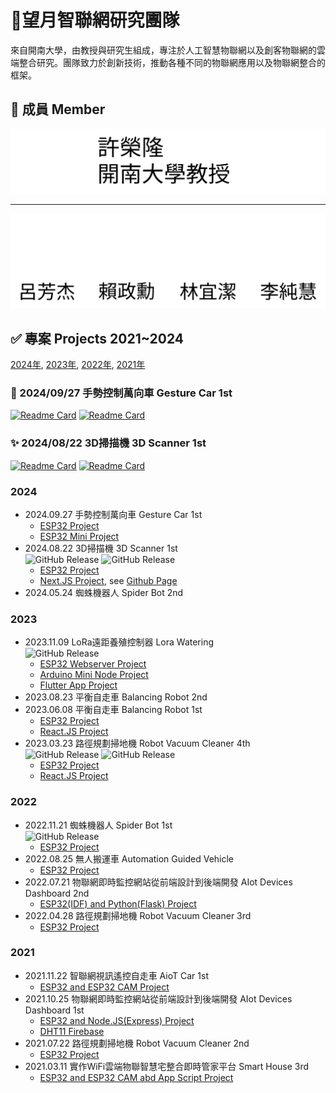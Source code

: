 # 💫望月智聯網研究團隊

來自開南大學，由教授與研究生組成，專注於人工智慧物聯網以及創客物聯網的雲端整合研究。團隊致力於創新技術，推動各種不同的物聯網應用以及物聯網整合的框架。

## 👥 成員 Member

<picture>
  <source
    width="512px"
    media="(prefers-color-scheme: dark)"
    srcset="https://raw.githubusercontent.com/MakerbaseMoon/.github/master/profile/assets/teacher/teacher-dark.svg"
  />
  <img 
    width="512px"
    src="https://raw.githubusercontent.com/MakerbaseMoon/.github/master/profile/assets/teacher/teacher-light.svg"
  />
</picture>
<hr>
<picture>
  <source
    width="512px"
    media="(prefers-color-scheme: dark)"
    srcset="https://raw.githubusercontent.com/MakerbaseMoon/.github/master/profile/assets/student/student-dark.svg"
  />
  <img 
    width="512px"
    src="https://raw.githubusercontent.com/MakerbaseMoon/.github/master/profile/assets/student/student-light.svg"
  />
</picture>

## ✅ 專案 Projects 2021~2024

[2024年](#2024), [2023年](#2023), [2022年](#2022), [2021年](#2021)

### 🎉 2024/09/27 手勢控制萬向車 Gesture Car 1st

[![Readme Card](https://github-readme-stats.vercel.app/api/pin/?username=MakerbaseMoon&repo=gesture-car-esp&theme=dark)](https://github.com/MakerbaseMoon/gesture-car-esp)
[![Readme Card](https://github-readme-stats.vercel.app/api/pin/?username=MakerbaseMoon&repo=gesture-car-mini-esp&theme=dark)](https://github.com/MakerbaseMoon/gesture-car-mini-esp)

### ✨ 2024/08/22 3D掃描機 3D Scanner 1st

[![Readme Card](https://github-readme-stats.vercel.app/api/pin/?username=MakerbaseMoon&repo=3d_scanner_esp&theme=dark)](https://github.com/MakerbaseMoon/3d_scanner_esp)
[![Readme Card](https://github-readme-stats.vercel.app/api/pin/?username=MakerbaseMoon&repo=3d_scanner_nextjs&theme=dark)](https://github.com/MakerbaseMoon/3d_scanner_nextjs)

### 2024

- 2024.09.27 手勢控制萬向車 Gesture Car 1st
  - [ESP32 Project](https://github.com/MakerbaseMoon/gesture-car-esp)
  - [ESP32 Mini Project](https://github.com/MakerbaseMoon/gesture-car-mini-esp)
- 2024.08.22 3D掃描機 3D Scanner 1st <br> 
![GitHub Release](https://img.shields.io/github/v/release/MakerbaseMoon/3d_scanner_esp?logo=espressif&label=ESP32)
![GitHub Release](https://img.shields.io/github/v/release/MakerbaseMoon/3d_scanner_nextjs?logo=nextdotjs&label=NextJS%20Website)
  - [ESP32 Project](https://github.com/MakerbaseMoon/3d_scanner_esp)
  - [Next.JS Project](https://github.com/MakerbaseMoon/3d_scanner_nextjs), see [Github Page](https://makerbasemoon.github.io/3d_scanner_nextjs/)
- 2024.05.24 蜘蛛機器人 Spider Bot 2nd

### 2023

- 2023.11.09 LoRa遠距養殖控制器 Lora Watering <br> ![GitHub Release](https://img.shields.io/github/v/release/MakerbaseMoon/Lora-watering-flutter?logo=flutter&label=Flutter)
  - [ESP32 Webserver Project](https://github.com/MakerbaseMoon/Lora-watering-webserver)
  - [Arduino Mini Node Project](https://github.com/MakerbaseMoon/Lora-watering-node)
  - [Flutter App Project](https://github.com/MakerbaseMoon/Lora-watering-flutter)
- 2023.08.23 平衡自走車 Balancing Robot 2nd
- 2023.06.08 平衡自走車 Balancing Robot 1st
  - [ESP32 Project](https://github.com/MakerbaseMoon/balancing-robot-esp)
  - [React.JS Project](https://github.com/MakerbaseMoon/balancing-robot-react)
- 2023.03.23 路徑規劃掃地機 Robot Vacuum Cleaner 4th <br> ![GitHub Release](https://img.shields.io/github/v/release/MakerbaseMoon/cleaner-4th-esp32?logo=espressif&label=ESP32) ![GitHub Release](https://img.shields.io/github/v/release/MakerbaseMoon/cleaner-4th-website?logo=react&label=ReactJS%20Website)
  - [ESP32 Project](https://github.com/MakerbaseMoon/cleaner-4th-esp32)
  - [React.JS Project](https://github.com/MakerbaseMoon/cleaner-4th-website)

### 2022

- 2022.11.21 蜘蛛機器人 Spider Bot 1st <br> ![GitHub Release](https://img.shields.io/github/v/release/MakerbaseMoon/SpiderBot?logo=espressif&label=ESP32)
  - [ESP32 Project](https://github.com/MakerbaseMoon/SpiderBot)
- 2022.08.25 無人搬運車 Automation Guided Vehicle
  - [ESP32 Project](
    https://github.com/MakerbaseMoon/Automation-Guided-Vehicle)
- 2022.07.21 物聯網即時監控網站從前端設計到後端開發 AIot Devices Dashboard 2nd
  - [ESP32(IDF) and Python(Flask) Project](https://github.com/MakerbaseMoon/AIot-Devices-Dashboard_2nd)
- 2022.04.28 路徑規劃掃地機 Robot Vacuum Cleaner 3rd
  - [ESP32 Project](https://github.com/MakerbaseMoon/ESP32_cleaner_3rd)

### 2021

- 2021.11.22 智聯網視訊遙控自走車 AioT Car 1st
  - [ESP32 and ESP32 CAM Project](https://github.com/MakerbaseMoon/AioTCar)
- 2021.10.25 物聯網即時監控網站從前端設計到後端開發 AIot Devices Dashboard 1st
  - [ESP32 and Node.JS(Express) Project](https://github.com/MakerbaseMoon/AIot-Devices-Dashboard)
  - [DHT11 Firebase](https://github.com/MakerbaseMoon/DHT11Firebase)
- 2021.07.22 路徑規劃掃地機 Robot Vacuum Cleaner 2nd
  - [ESP32 Project](https://github.com/MakerbaseMoon/ESP32_cleaner)
- 2021.03.11 實作WiFi雲端物聯智慧宅整合即時管家平台 Smart House 3rd
  - [ESP32 and ESP32 CAM abd App Script Project](https://github.com/MakerbaseMoon/smartHouse)
